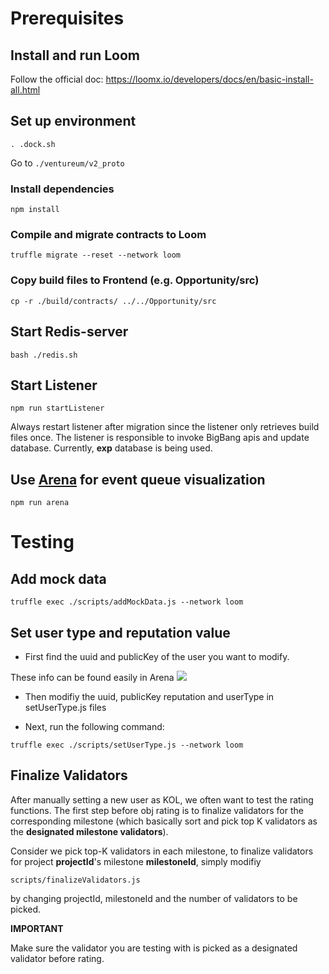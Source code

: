 # Prerequisites

## Install and run Loom

Follow the official doc: https://loomx.io/developers/docs/en/basic-install-all.html

## Set up environment

```
. .dock.sh
```
Go to `./ventureum/v2_proto`

### Install dependencies
```
npm install
```

### Compile and migrate contracts to Loom

```
truffle migrate --reset --network loom
```

### Copy build files to Frontend (e.g. Opportunity/src)

```
cp -r ./build/contracts/ ../../Opportunity/src
```
## Start Redis-server


```
bash ./redis.sh
```
## Start Listener


```
npm run startListener
```

Always restart listener after migration since the listener only retrieves build files once.
The listener is responsible to invoke BigBang apis and update database.
Currently, **exp** database is being used.

## Use [Arena](https://www.npmjs.com/package/bull-arena) for event queue visualization


```
npm run arena
```

# Testing

## Add mock data

```
truffle exec ./scripts/addMockData.js --network loom
```


## Set user type and reputation value

* First find the uuid and publicKey of the user you want to modify. 

These info can be found easily in Arena
![](https://i.imgur.com/DLcXcES.png)

* Then modifiy the uuid, publicKey reputation and userType in setUserType.js files

* Next, run the following command:

```
truffle exec ./scripts/setUserType.js --network loom

```

## Finalize Validators

After manually setting a new user as KOL, we often want to test the rating functions. The first step before obj rating is to finalize validators for the corresponding milestone (which basically sort and pick top K validators as the **designated milestone validators**).

Consider we pick top-K validators in each milestone, to finalize validators for project **projectId**'s milestone **milestoneId**, simply modifiy

```
scripts/finalizeValidators.js
```

by changing projectId, milestoneId and the number of validators to be picked. 

**IMPORTANT** 

Make sure the validator you are testing with is picked as a designated validator before rating.

